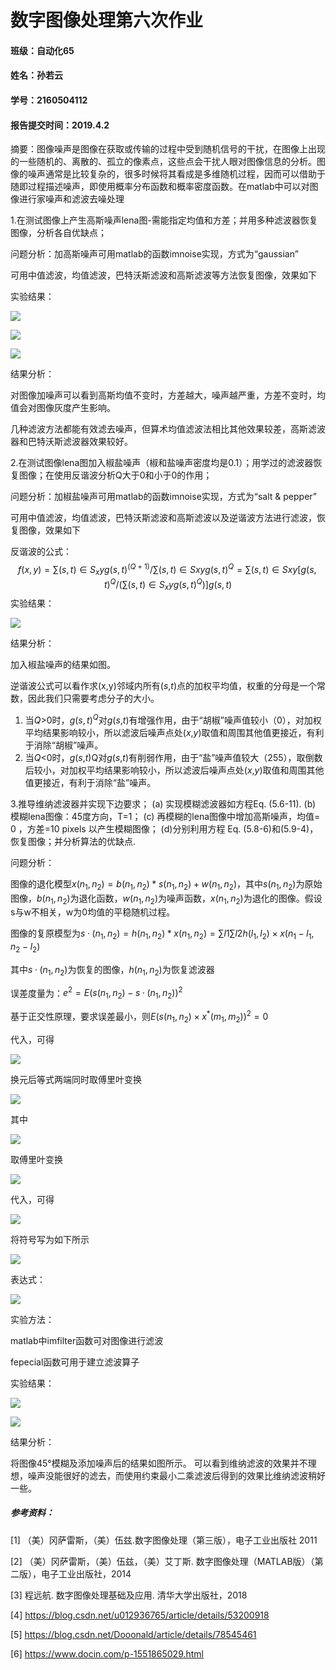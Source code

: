 # 数字图像处理第六次作业



#### 班级：自动化65

#### 姓名：孙若云

#### 学号：2160504112

#### 报告提交时间：2019.4.2



摘要：图像噪声是图像在获取或传输的过程中受到随机信号的干扰，在图像上出现的一些随机的、离散的、孤立的像素点，这些点会干扰人眼对图像信息的分析。图像的噪声通常是比较复杂的，很多时候将其看成是多维随机过程，因而可以借助于随即过程描述噪声，即使用概率分布函数和概率密度函数。在matlab中可以对图像进行家噪声和滤波去噪处理



1.在测试图像上产生高斯噪声lena图-需能指定均值和方差；并用多种滤波器恢复图像，分析各自优缺点；

问题分析：加高斯噪声可用matlab的函数imnoise实现，方式为“gaussian”

可用中值滤波，均值滤波，巴特沃斯滤波和高斯滤波等方法恢复图像，效果如下

实验结果：

![](https://github.com/2160504112/hw6/blob/master/1-1.JPG)

![](https://github.com/2160504112/hw6/blob/master/1-2.JPG)

![](https://github.com/2160504112/hw6/blob/master/1-3.JPG)


结果分析：

对图像加噪声可以看到高斯均值不变时，方差越大，噪声越严重，方差不变时，均值会对图像灰度产生影响。

几种滤波方法都能有效滤去噪声，但算术均值滤波法相比其他效果较差，高斯滤波器和巴特沃斯滤波器效果较好。



2.在测试图像lena图加入椒盐噪声（椒和盐噪声密度均是0.1）；用学过的滤波器恢复图像；在使用反谐波分析Q大于0和小于0的作用；

问题分析：加椒盐噪声可用matlab的函数imnoise实现，方式为“salt & pepper”

可用中值滤波，均值滤波，巴特沃斯滤波和高斯滤波以及逆谐波方法进行滤波，恢复图像，效果如下

反谐波的公式：
$$
f(x,y)=∑(s,t)∈S_xyg(s,t)^(Q+1)/∑(s,t)∈Sxyg(s,t)^Q=∑(s,t)∈Sxy[g(s,t)^Q/(∑(s,t)∈S_xyg(s,t)^Q)]g(s,t)
$$
实验结果：

![](https://github.com/2160504112/hw6/blob/master/2-1.JPG)


结果分析：

加入椒盐噪声的结果如图。

逆谐波公式可以看作求(x,y)邻域内所有(*s*,*t*)点的加权平均值，权重的分母是一个常数，因此我们只需要考虑分子的大小。 

1. 当*Q*>0时，$g(s,t)^Q$对*g*(*s*,*t*)有增强作用，由于“胡椒”噪声值较小（0），对加权平均结果影响较小，所以滤波后噪声点处(*x*,*y*)取值和周围其他值更接近，有利于消除“胡椒”噪声。 
2. 当*Q*<0时，*g*(*s*,*t*)Q对*g*(*s*,*t*)有削弱作用，由于“盐”噪声值较大（255），取倒数后较小，对加权平均结果影响较小，所以滤波后噪声点处(*x*,*y*)取值和周围其他值更接近，有利于消除“盐”噪声。



3.推导维纳滤波器并实现下边要求；
(a) 实现模糊滤波器如方程Eq. (5.6-11).
(b) 模糊lena图像：45度方向，T=1；
(c) 再模糊的lena图像中增加高斯噪声，均值= 0 ，方差=10 pixels 以产生模糊图像；
(d)分别利用方程 Eq. (5.8-6)和(5.9-4)，恢复图像；并分析算法的优缺点.

问题分析：

图像的退化模型$x(n_1,n_2)=b(n_1,n_2)*s(n_1,n_2)+w(n_1,n_2)$，其中$s(n_1,n_2)$为原始图像，$b(n_1,n_2)$为退化函数，$w(n_1,n_2)$为噪声函数，$x(n_1,n_2)$为退化的图像。假设s与w不相关，w为0均值的平稳随机过程。

图像的复原模型为$s·(n_1,n_2)=h(n_1,n_2)*x(n_1,n_2)=∑l1∑l2h(l_1,l_2)×x(n_1-l_1,n_2-l_2)​$

其中$s·(n_1,n_2)$为恢复的图像，$h(n_1,n_2)$为恢复滤波器

误差度量为：$e^2=E{(s(n_1,n_2)-s·(n_1,n_2))^2}​$

基于正交性原理，要求误差最小，则$E{(s(n_1,n_2)×x^*(m_1,m_2))^2}=0$ 

代入，可得

![](https://github.com/2160504112/hw6/blob/master/1.JPG)

换元后等式两端同时取傅里叶变换

![](https://github.com/2160504112/hw6/blob/master/2.JPG)

其中

![](https://github.com/2160504112/hw6/blob/master/3.JPG)

取傅里叶变换

![](https://github.com/2160504112/hw6/blob/master/4.JPG)

代入，可得

![](https://github.com/2160504112/hw6/blob/master/5.JPG)

将符号写为如下所示

![](https://github.com/2160504112/hw6/blob/master/6.JPG)

表达式：

![](https://github.com/2160504112/hw6/blob/master/7.JPG)



实验方法：

matlab中imfilter函数可对图像进行滤波

fepecial函数可用于建立滤波算子

实验结果：

![](https://github.com/2160504112/hw6/blob/master/3-1.JPG)

![](https://github.com/2160504112/hw6/blob/master/3-2.JPG)


结果分析：

将图像45°模糊及添加噪声后的结果如图所示。
可以看到维纳滤波的效果并不理想，噪声没能很好的滤去，而使用约束最小二乘滤波后得到的效果比维纳滤波稍好一些。



##### 参考资料：

[1] （美）冈萨雷斯，（美）伍兹.数字图像处理（第三版），电子工业出版社 2011

[2] （美）冈萨雷斯，（美）伍兹，（美）艾丁斯. 数字图像处理（MATLAB版）（第二版），电子工业出版社，2014

[3] 程远航. 数字图像处理基础及应用. 清华大学出版社，2018

[4] https://blog.csdn.net/u012936765/article/details/53200918

[5] https://blog.csdn.net/Dooonald/article/details/78545461

[6] https://www.docin.com/p-1551865029.html

